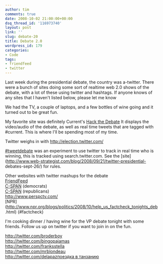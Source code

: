 ```yaml
---
author: tim
comments: true
date: 2008-10-02 21:00:00+00:00
dsq_thread_id: '116973740'
layout: post
link: ''
slug: debate-20
title: Debate 2.0
wordpress_id: 179
categories:
- Code
tags:
- friendfeed
- twitter
---
```


Last week during the presidential debate, the country was a-twitter.  There
were a bunch of sites doing some sort of realtime web 2.0 shows of the debate,
with a lot of these using twitter and hashtags.  If anyone knows of any sites
that I haven't listed below, please let me know  
  
We had the TV, a couple of laptops, and a few bottles of wine going and it
turned out to be great fun.  
  
My favorite site was definitely Current's [Hack the
Debate](http://current.com/topics/88834922_hack_the_debate)  It displays the
video/audio of the debate, as well as real time tweets that are tagged with #current.  This is where I'll be spending most of my time.  
  
Twitter weighs in with [http://election.twitter.com/
](http://election.twitter.com/)  
  
[#tweetdebate](http://www.web-strategist.com/blog/2008/09/21/twitter-presidential-debates-sept-26/) was an experiment to use twitter to track in
real time who is winning, this is tracked using search.twitter.com.  See the
[site](http://www.web-strategist.com/blog/2008/09/21/twitter-presidential-
debates-sept-26/) for rules.  
  
Other websites with twitter mashups for the debate  
[FriendFeed](http://friendfeed.com/search?q=obama+OR+mccain&who=everyone)  
[C-SPAN](http://dnc08.c-span.org/?page_id=1579) (democrats)  
[C-SPAN](http://rnc08.c-span.org/?page_id=338) (republicans)  
<http://www.perspctv.com/>  
[NPR](http://www.npr.org/blogs/politics/2008/10/help_us_factcheck_tonights_deb
.html) (#factcheck)  
  
I'm cooking dinner / having wine for the VP debate tonight with some friends.
Follow us up on twitter if you want to join in on the fun.  
  
<http://twitter.com/broderboy>  
<http://twitter.com/bingopajamas>  
<http://twitter.com/franksstella>  
<http://twitter.com/mrblondeau>  
<http://twitter.com/delapaz>[поездка в
танзанию](https://altezza.travel/articles/Safari_in_Tanzania)